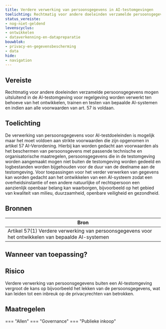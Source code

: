 ```yaml
---
title: Verdere verwerking van persoonsgegevens in AI-testomgevingen 
toelichting: Rechtmatig voor andere doeleinden verzamelde persoonsgegevens mogen uitsluitend in de AI-testomgeving voor regelgeving worden verwerkt ten behoeve van het ontwikkelen, trainen en testen van bepaalde AI-systemen en indien aan alle voorwaarden van art. 57 is voldaan.
status_vereiste:
- nog-niet-geldend
levenscyclus:
- ontwikkelen
- dataverkenning-en-datapreparatie
bouwblok:
- privacy-en-gegevensbescherming
- data
hide:
- navigation
---
```


<!-- tags -->
## Vereiste

Rechtmatig voor andere doeleinden verzamelde persoonsgegevens mogen uitsluitend in de AI-testomgeving voor regelgeving worden verwerkt ten behoeve van het ontwikkelen, trainen en testen van bepaalde AI-systemen en indien aan alle voorwaarden van art.
57 is voldaan.

## Toelichting

De verwerking van persoonsgegevens voor AI-testdoeleinden is mogelijk maar het moet voldoen aan strikte voorwaarden die zijn opgenomen in artikel 57 AI-Verordening.
Hierbij kan worden gedacht aan voorwaarden als het beschermen van persoonsgevens met passende technische en organisatorische maatregelen,  persoonsgegevens die in de testomgeving worden aangemaakt mogen niet buiten de testomgeving worden gedeeld en logbestanden worden bijgehouden voor de duur van de deelname aan de testomgeving.
Voor toepassingen voor het verder verwerken van gegevens kan worden gedacht aan het ontwikkelen van een AI-systeem zodat een overheidsinstantie of een andere natuurlijke of rechtspersoon een aanzienlijk openbaar belang kan waarborgen, bijvoorbeeld op het gebied van kwaliteit van milieu, duurzaamheid, openbare veiligheid en gezondheid.

## Bronnen

| Bron                        |
|-----------------------------|
|Artikel 57(1) Verdere verwerking van persoonsgegevens voor het ontwikkelen van bepaalde AI-systemen|

## Wanneer van toepassing?


## Risico

Verdere verwerking van persoonsgegevens buiten een AI-testomgeving vergroot de kans op bijvoorbeeld het lekken van de persoonsgegevens, wat kan leiden tot een inbreuk op de privacyrechten van betrokken.


## Maatregelen

=== "Allen"
	<!-- list_maatregelen vereiste/verdere_verwerking_van_persoonsgegevens_in_ai_testomgevingen -->
=== "Governance"
	<!-- list_maatregelen vereiste/verdere_verwerking_van_persoonsgegevens_in_ai_testomgevingen boubwlok/governance -->
=== "Publieke inkoop"
	<!-- list_maatregelen vereiste/verdere_verwerking_van_persoonsgegevens_in_ai_testomgevingen bouwblok/publieke-inkoop -->

